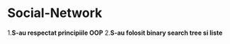 # Social-Network

1.**S-au respectat principiile OOP**
2.**S-au folosit binary search tree si liste**
